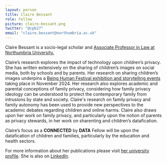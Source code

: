 ```yaml
---
layout: person
title: Claire Bessant
role: Fellow
picture: claire-bessant.png
twitter: "@cpb27"
email: "claire.bessant@northumbria.ac.uk"
---
```

Claire Bessant is a socio-legal scholar and [Associate Professor in Law at Northumbria University.](https://www.northumbria.ac.uk/about-us/our-staff/b/claire-bessant/)

<!--more-->

Claire’s research explores the impact of technology upon children’s privacy. She has written extensively on the sharing of children’s images on social media, both by schools and by parents. Her research on sharing children’s images underpins a [Being Human Festival exhibition and storytelling events](https://www.beinghumanfestival.org/events/picture-20-years-facebook-120-years-photography) taking place in November 2024.  Her research also explores academic and parental conceptions of family privacy, considering how family privacy ideology can be understood to protect the contemporary family from intrusions by state and society. Claire's research on family privacy and family autonomy has been used to provide new perspectives to the academic debates regarding children and online harms. Claire also draws upon her work on family privacy, and particularly upon the notion of parents as privacy stewards, in her work on sharenting and children’s datafication.

Claire’s focus as a **CONNECTED** by **DATA** Fellow will be upon the datafication of children and families, particularly by the education and health sectors. 

For more information about her publications please visit [her university profile](https://www.northumbria.ac.uk/about-us/our-staff/b/claire-bessant/). She is also on [LinkedIn](https://www.linkedin.com/in/claire-bessant-82b630132/).